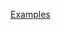 <!--
 Copyright (c) 2024 Anthony Mugendi
 
 This software is released under the MIT License.
 https://opensource.org/licenses/MIT
-->


[Examples](https://mugendi.github.io/docs/svelte-former/)